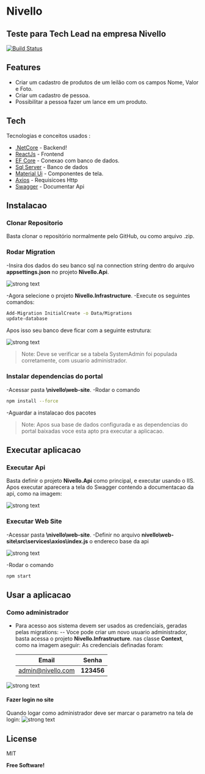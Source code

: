 # Nivello
## Teste para Tech Lead na empresa Nivello

[![Build Status](https://travis-ci.org/joemccann/dillinger.svg?branch=master)](https://travis-ci.org/joemccann/dillinger)


## Features

- Criar um cadastro de produtos de um leilão com os campos Nome, Valor e Foto.
- Criar um cadastro de pessoa.
- Possibilitar a pessoa fazer um lance em um produto.

## Tech

Tecnologias e conceitos usados :

- [.NetCore](https://dotnet.microsoft.com/en-us/learn/dotnet/hello-world-tutorial/install) - Backend!
- [ReactJs](https://reactjs.org/) - Frontend
- [EF Core](https://docs.microsoft.com/en-us/ef/core/get-started/overview/first-app?tabs=netcore-cli) - Conexao com banco de dados.
- [Sql Server](https://www.microsoft.com/en-us/sql-server/sql-server-downloads) - Banco de dados
- [Material Ui](https://mui.com/pt/) - Componentes de tela.
- [Axios](https://github.com/axios/axios) - Requisicoes Http
- [Swagger](https://swagger.io/) - Documentar Api

## Instalacao

### Clonar Repositorio
Basta clonar o repositório normalmente pelo GitHub, ou como arquivo .zip.

### Rodar Migration

-Insira dos dados do seu banco sql na connection string dentro do arquivo **appsettings.json** no projeto **Nivello.Api**.

![strong text](https://github.com/osnjunior91/nivello/blob/main/images/appsetings.png?raw=true)

-Agora selecione o projeto **Nivello.Infrastructure**.
-Execute os seguintes comandos:
```sh
Add-Migration InitialCreate -o Data/Migrations
update-database
```
Apos isso seu banco deve ficar com a seguinte estrutura:

![strong text](https://github.com/osnjunior91/nivello/blob/main/images/dataBaseSchema.png?raw=true)
> Note: Deve se verificar se a tabela SystemAdmin foi populada corretamente, com usuario administrador.

### Instalar dependencias do portal
-Acessar pasta **\nivello\web-site**.
-Rodar o comando
```sh
npm install --force
```
-Aguardar a instalacao dos pacotes

> Note: Apos sua base de dados configurada e as dependencias do portal baixadas voce esta apto pra executar a aplicacao.

## Executar aplicacao
### Executar Api
Basta definir o projeto **Nivello.Api** como principal, e executar usando o IIS. Apos executar aparecera a tela do Swagger contendo a documentacao da api, como na imagem:

![strong text](https://github.com/osnjunior91/nivello/blob/main/images/swaggerIndex.png?raw=true)

### Executar Web Site
-Acessar pasta **\nivello\web-site**.
-Definir no arquivo **nivello\web-site\src\services\axios\index.js** o endereco base da api

![strong text](https://github.com/osnjunior91/nivello/blob/main/images/axios.png?raw=true)

-Rodar o comando
```sh
npm start
```

## Usar a aplicacao
### Como administrador
- Para acesso aos sistema devem ser usados as credenciais, geradas pelas migrations:
-- Voce pode criar um novo usuario administrador, basta acessa o projeto **Nivello.Infrastructure**. nas classe **Context**, como na imagem aseguir: 
As credenciais definadas foram: 

    | Email | Senha |
    | ------ | ------ |
    | admin@nivello.com | **123456** |

![strong text](https://github.com/osnjunior91/nivello/blob/main/images/CreateAdmin.png?raw=true)

#### Fazer login no site
Quando logar como administrador deve ser marcar o parametro na tela de login: 
![strong text](https://github.com/osnjunior91/nivello/blob/main/images/LoginAdm.png?raw=true)


## License

MIT

**Free Software!**

[//]: # (These are reference links used in the body of this note and get stripped out when the markdown processor does its job. There is no need to format nicely because it shouldn't be seen. Thanks SO - http://stackoverflow.com/questions/4823468/store-comments-in-markdown-syntax)

   [dill]: <https://github.com/joemccann/dillinger>
   [git-repo-url]: <https://github.com/joemccann/dillinger.git>
   [john gruber]: <http://daringfireball.net>
   [df1]: <http://daringfireball.net/projects/markdown/>
   [markdown-it]: <https://github.com/markdown-it/markdown-it>
   [Ace Editor]: <http://ace.ajax.org>
   [node.js]: <http://nodejs.org>
   [Twitter Bootstrap]: <http://twitter.github.com/bootstrap/>
   [jQuery]: <http://jquery.com>
   [@tjholowaychuk]: <http://twitter.com/tjholowaychuk>
   [express]: <http://expressjs.com>
   [AngularJS]: <http://angularjs.org>
   [Gulp]: <http://gulpjs.com>

   [PlDb]: <https://github.com/joemccann/dillinger/tree/master/plugins/dropbox/README.md>
   [PlGh]: <https://github.com/joemccann/dillinger/tree/master/plugins/github/README.md>
   [PlGd]: <https://github.com/joemccann/dillinger/tree/master/plugins/googledrive/README.md>
   [PlOd]: <https://github.com/joemccann/dillinger/tree/master/plugins/onedrive/README.md>
   [PlMe]: <https://github.com/joemccann/dillinger/tree/master/plugins/medium/README.md>
   [PlGa]: <https://github.com/RahulHP/dillinger/blob/master/plugins/googleanalytics/README.md>
